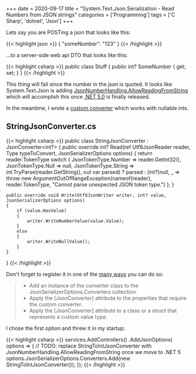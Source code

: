 +++
date = 2020-09-17
title = "System.Text.Json.Serialization - Read Numbers from JSON strings"
categories = ['Programming']
tags = ['C Sharp', 'dotnet', 'Json']
+++

Lets say you are POSTing a json that looks like this:

{{< highlight json >}}
{
  "someNumber": "123"
}
{{< /highlight >}}

...to a server-side web api DTO that looks like this:

{{< highlight csharp >}}
public class Stuff
{
    public int? SomeNumber { get; set; }
}
{{< /highlight >}}

This thing will fail since the number in the json is quoted. It looks like System.Text.Json is adding [JsonNumberHandling.AllowReadingFromString](https://github.com/dotnet/runtime/issues/30255) which will accomplish this once [.NET 5.0](https://devblogs.microsoft.com/dotnet/announcing-net-5-0-rc-1/) is finally released.

In the meantime, I wrote a [custom converter](https://docs.microsoft.com/en-us/dotnet/standard/serialization/system-text-json-converters-how-to) which works with nullable ints.

## StringJsonConverter.cs

{{< highlight csharp >}}
public class StringJsonConverter : JsonConverter<int?>
{
    public override int? Read(ref Utf8JsonReader reader, Type typeToConvert, JsonSerializerOptions options)
    {
        return reader.TokenType switch
        {
            JsonTokenType.Number => reader.GetInt32(),
            JsonTokenType.Null => null,
            JsonTokenType.String => int.TryParse(reader.GetString(), out var parsed) ? parsed : (int?)null,
            _ => throw new ArgumentOutOfRangeException(nameof(reader), reader.TokenType, "Cannot parse unexpected JSON token type.")
        };
    }

    public override void Write(Utf8JsonWriter writer, int? value, JsonSerializerOptions options)
    {
        if (value.HasValue)
        {
            writer.WriteNumberValue(value.Value);
        }
        else
        {
            writer.WriteNullValue();
        }
    }
}
{{< /highlight >}}

Don't forget to register it in one of the [many ways](https://docs.microsoft.com/en-us/dotnet/standard/serialization/system-text-json-converters-how-to#register-a-custom-converter) you can do so:

> - Add an instance of the converter class to the JsonSerializerOptions.Converters collection.
> - Apply the [JsonConverter] attribute to the properties that require the custom converter.
> - Apply the [JsonConverter] attribute to a class or a struct that represents a custom value type.

I chose the first option and threw it in my startup:

{{< highlight csharp >}}
services.AddControllers()
        .AddJsonOptions(
            options =>
            {
                // TODO: replace StringToIntJsonConverter with JsonNumberHandling.AllowReadingFromString once we move to .NET 5
                options.JsonSerializerOptions.Converters.Add(new StringToIntJsonConverter());
            });
{{< /highlight >}}
